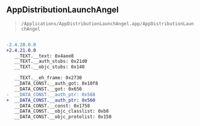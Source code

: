## AppDistributionLaunchAngel

> `/Applications/AppDistributionLaunchAngel.app/AppDistributionLaunchAngel`

```diff

-2.4.20.0.0
+2.4.21.0.0
   __TEXT.__text: 0x4aee8
   __TEXT.__auth_stubs: 0x21d0
   __TEXT.__objc_stubs: 0x140

   __TEXT.__eh_frame: 0x2730
   __DATA_CONST.__auth_got: 0x10f8
   __DATA_CONST.__got: 0x650
-  __DATA_CONST.__auth_ptr: 0x568
+  __DATA_CONST.__auth_ptr: 0x560
   __DATA_CONST.__const: 0x1758
   __DATA_CONST.__objc_classlist: 0xb8
   __DATA_CONST.__objc_protolist: 0x150

```
